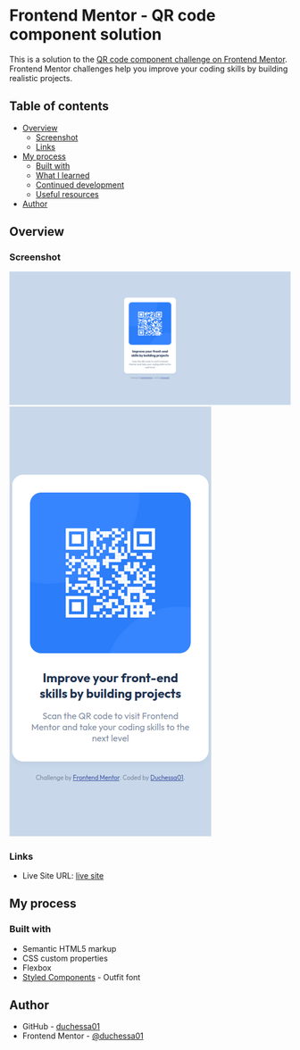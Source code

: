 # Frontend Mentor - QR code component solution

This is a solution to the [QR code component challenge on Frontend Mentor](https://www.frontendmentor.io/challenges/qr-code-component-iux_sIO_H). Frontend Mentor challenges help you improve your coding skills by building realistic projects. 

## Table of contents

- [Overview](#overview)
  - [Screenshot](#screenshot)
  - [Links](#links)
- [My process](#my-process)
  - [Built with](#built-with)
  - [What I learned](#what-i-learned)
  - [Continued development](#continued-development)
  - [Useful resources](#useful-resources)
- [Author](#author)

## Overview

### Screenshot

![web view screenshot](images/web-view.png)
![mobile view screenshot](images/mobile-view.png)

### Links

- Live Site URL: [live site](https://duchessa01.github.io/qr-code-component/)

## My process

### Built with

- Semantic HTML5 markup
- CSS custom properties
- Flexbox
- [Styled Components](https://fonts.google.com) - Outfit font

## Author

- GitHub - [duchessa01](https://www.github.com/duchessa01)
- Frontend Mentor - [@duchessa01](https://www.frontendmentor.io/profile/duchessa01)

